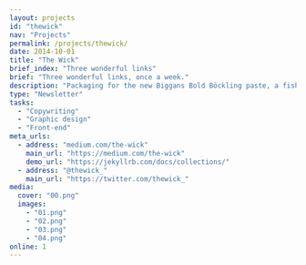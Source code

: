 ```yaml
---
layout: projects
id: "thewick"
nav: "Projects"
permalink: /projects/thewick/
date: 2014-10-01
title: "The Wick"
brief_index: "Three wonderful links"
brief: "Three wonderful links, once a week."
description: "Packaging for the new Biggans Bold Böckling paste, a fish paste made of smoked herring. Biggans is a small family owned company who has been serving their culinary delicacies to the Swedes since 1952. Packaging for the new Biggans Bold Böckling paste, a paste made of smoked Biggans. One small family owned company who has been serving their culinary delicacies to the Swedes since 1952.<br><br>Packaging for the new <a href='zxcn'>Biggans Bold Böckling paste</a>, a fish paste made of smoked Biggans. A small family owned company who has been serving their culinary delicacies to the Swedes since 1952."
type: "Newsletter"
tasks:
  - "Copywriting"
  - "Graphic design"
  - "Front-end"
meta_urls:
  - address: "medium.com/the-wick"
    main_url: "https://medium.com/the-wick"
    demo_url: "https://jekyllrb.com/docs/collections/"
  - address: "@thewick_"
    main_url: "https://twitter.com/thewick_"
media:
  cover: "00.png"
  images:
    - "01.png"
    - "02.png"
    - "03.png"
    - "04.png"
online: 1
---
```

